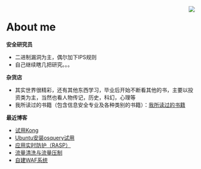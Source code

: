 

<!--
**giantbranch/giantbranch** is a ✨ _special_ ✨ repository because its `README.md` (this file) appears on your GitHub profile.

### Hi there 👋
Here are some ideas to get you started:

- 🔭 I’m currently working on ...
- 🌱 I’m currently learning ...
- 👯 I’m looking to collaborate on ...
- 🤔 I’m looking for help with ...
- 💬 Ask me about ...
- 📫 How to reach me: ...
- 😄 Pronouns: ...
- ⚡ Fun fact: ...
-->

<img align="right" src="https://github-readme-stats.vercel.app/api?username=giantbranch&show_icons=true&icon_color=111111&text_color=000000&bg_color=cccccc&theme=graywhite&hide_title=true" />

# About me

**安全研究员**
- 二进制漏洞为主，偶尔加下IPS规则
- 自己继续瞎几把研究。。。

**杂货店**
- 其实世界很精彩，还有其他东西学习，毕业后开始不断看其他的书，主要以投资类为主，当然也看人物传记，历史，科幻，心理等
- 我所读过的书籍（包含信息安全专业及各种类别的书籍）：[我所读过的书籍](https://www.giantbranch.cn/book/)

**最近博客**

<!-- BLOG-POST-LIST:START -->
- [试用Kong](https://www.giantbranch.cn/2023/10/29/%E8%AF%95%E7%94%A8Kong/)
- [Ubuntu安装osquery试用](https://www.giantbranch.cn/2023/10/15/Ubuntu%E5%AE%89%E8%A3%85osquery%E8%AF%95%E7%94%A8/)
- [应用实时防护（RASP）](https://www.giantbranch.cn/2023/10/11/%E5%BA%94%E7%94%A8%E5%AE%9E%E6%97%B6%E9%98%B2%E6%8A%A4%EF%BC%88RASP%EF%BC%89/)
- [流量清洗与流量压制](https://www.giantbranch.cn/2023/10/11/%E6%B5%81%E9%87%8F%E6%B8%85%E6%B4%97%E4%B8%8E%E6%B5%81%E9%87%8F%E5%8E%8B%E5%88%B6/)
- [自建WAF系统](https://www.giantbranch.cn/2023/10/04/%E8%87%AA%E5%BB%BAWAF%E7%B3%BB%E7%BB%9F/)
<!-- BLOG-POST-LIST:END -->

<!--
![My GitHub](https://github-readme-stats.vercel.app/api?username=giantbranch&count_private=true&show_icons=true&theme=graywhite&include_all_commits=true)

<h1 align="center">Hi 👋, I'm giantbranch</h1>
<p align="left"> <img src="https://komarev.com/ghpvc/?username=giantbranch&label=Profile%20views&color=0e75b6&style=flat" alt="giantbranch" /> </p>
<p align="left"> <a href="https://github.com/ryo-ma/github-profile-trophy"><img src="https://github-profile-trophy.vercel.app/?username=giantbranch" alt="giantbranch" /></a> </p>
<p><img align="left" src="https://github-readme-stats.vercel.app/api/top-langs?username=giantbranch&show_icons=true&locale=en&layout=compact" alt="giantbranch" /></p>
<p>&nbsp;<img align="center" src="https://github-readme-stats.vercel.app/api?username=giantbranch&show_icons=true&locale=en" alt="giantbranch" /></p>
-->
